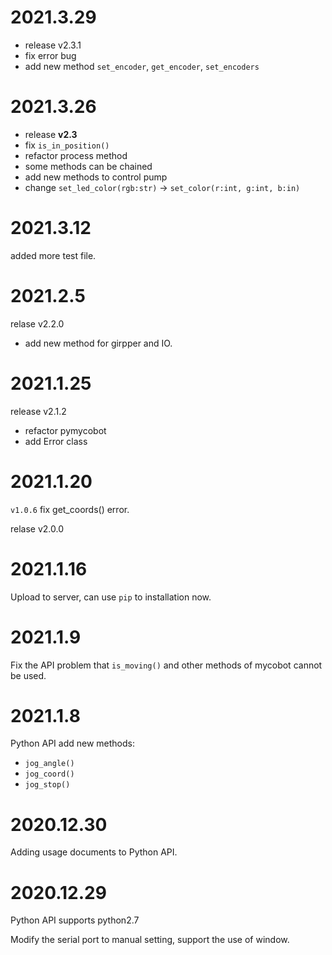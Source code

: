 # 2021.3.29

- release v2.3.1
- fix error bug
- add new method `set_encoder`, `get_encoder`, `set_encoders`

# 2021.3.26

- release **v2.3**
- fix `is_in_position()`
- refactor process method
- some methods can be chained
- add new methods to control pump
- change `set_led_color(rgb:str)` -> `set_color(r:int, g:int, b:in)`

# 2021.3.12

added more test file.

# 2021.2.5

relase v2.2.0

- add new method for girpper and IO.

# 2021.1.25

release v2.1.2

- refactor pymycobot
- add Error class

# 2021.1.20

`v1.0.6` fix get_coords() error.

relase v2.0.0

# 2021.1.16

Upload to server, can use `pip` to installation now.

# 2021.1.9

Fix the API problem that `is_moving()` and other methods of mycobot cannot be used.

# 2021.1.8

Python API add new methods:

- `jog_angle()`
- `jog_coord()`
- `jog_stop()`

# 2020.12.30

Adding usage documents to Python API.

# 2020.12.29

Python API supports python2.7

Modify the serial port to manual setting, support the use of window.
